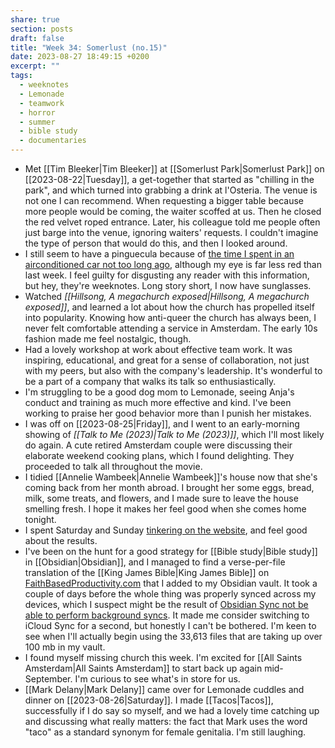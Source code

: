 ```yaml
---
share: true
section: posts
draft: false
title: "Week 34: Somerlust (no.15)"
date: 2023-08-27 18:49:15 +0200
excerpt: ""
tags:
  - weeknotes
  - Lemonade
  - teamwork
  - horror
  - summer
  - bible study
  - documentaries
---
```


- Met [[Tim Bleeker|Tim Bleeker]] at [[Somerlust Park|Somerlust Park]] on [[2023-08-22|Tuesday]], a get-together that started as "chilling in the park", and which turned into grabbing a drink at l'Osteria. The venue is not one I can recommend. When requesting a bigger table because more people would be coming, the waiter scoffed at us. Then he closed the red velvet roped entrance. Later, his colleague told me people often just barge into the venue, ignoring waiters' requests. I couldn't imagine the type of person that would do this, and then I looked around.
- I still seem to have a pinguecula because of [the time I spent in an airconditioned car not too long ago](/2023/07/22/norway-et-al-2023/), although my eye is far less red than last week. I feel guilty for disgusting any reader with this information, but hey, they're weeknotes. Long story short, I now have sunglasses.
- Watched _[[Hillsong, A megachurch exposed|Hillsong, A megachurch exposed]]_, and learned a lot about how the church has propelled itself into popularity. Knowing how anti-queer the church has always been, I never felt comfortable attending a service in Amsterdam. The early 10s fashion made me feel nostalgic, though.
- Had a lovely workshop at work about effective team work. It was inspiring, educational, and great for a sense of collaboration, not just with my peers, but also with the company's leadership. It's wonderful to be a part of a company that walks its talk so enthusiastically.
- I'm struggling to be a good dog mom to Lemonade, seeing Anja's conduct and training as much more effective and kind. I've been working to praise her good behavior more than I punish her mistakes. 
- I was off on [[2023-08-25|Friday]], and I went to an early-morning showing of _[[Talk to Me (2023)|Talk to Me (2023)]]_, which I'll most likely do again. A cute retired Amsterdam couple were discussing their elaborate weekend cooking plans, which I found delighting. They proceeded to talk all throughout the movie.
- I tidied [[Annelie Wambeek|Annelie Wambeek]]'s house now that she's coming back from her month abroad. I brought her some eggs, bread, milk, some treats, and flowers, and I made sure to leave the house smelling fresh. I hope it makes her feel good when she comes home tonight. 
- I spent Saturday and Sunday [tinkering on the website](/2023-08-27-12-43-45), and feel good about the results.
- I've been on the hunt for a good strategy for [[Bible study|Bible study]] in [[Obsidian|Obsidian]], and I managed to find a verse-per-file translation of the [[King James Bible|King James Bible]] on [FaithBasedProductivity.com](https://faithbasedproductivity.com/cross-reference-library-obsidian/) that I added to my Obsidian vault. It took a couple of days before the whole thing was properly synced across my devices, which I suspect might be the result of [Obsidian Sync not be able to perform background syncs](https://www.reddit.com/r/ObsidianMD/comments/112ynkj/background_sync_on_ios/). It made me consider switching to iCloud Sync for a second, but honestly I can't be bothered. I'm keen to see when I'll actually begin using the 33,613 files that are taking up over 100 mb in my vault.
- I found myself missing church this week. I'm excited for [[All Saints Amsterdam|All Saints Amsterdam]] to start back up again mid-September. I'm curious to see what's in store for us.
- [[Mark Delany|Mark Delany]] came over for Lemonade cuddles and dinner on [[2023-08-26|Saturday]]. I made [[Tacos|Tacos]], successfully if I do say so myself, and we had a lovely time catching up and discussing what really matters: the fact that Mark uses the word "taco" as a standard synonym for female genitalia. I'm still laughing. 